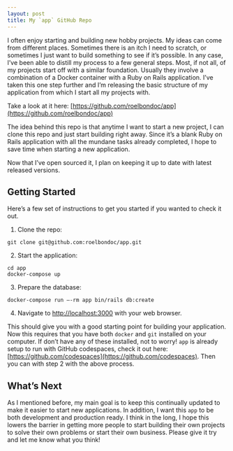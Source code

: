 ```yaml
---
layout: post
title: My `app` GitHub Repo
---
```


I often enjoy starting and building new hobby projects. My ideas can come from different places. Sometimes there is an itch I need to scratch, or sometimes I just want to build something to see if it’s possible. In any case, I’ve been able to distill my process to a few general steps. Most, if not all, of my projects start off with a similar foundation. Usually they involve a combination of a Docker container with a Ruby on Rails application. I’ve taken this one step further and I’m releasing the basic structure of my application from which I start all my projects with.

Take a look at it here: [https://github.com/roelbondoc/app](https://github.com/roelbondoc/app)

The idea behind this repo is that anytime I want to start a new project, I can clone this repo and just start building right away. Since it’s a blank Ruby on Rails application with all the mundane tasks already completed, I hope to save time when starting a new application.

Now that I’ve open sourced it, I plan on keeping it up to date with latest released versions.

## Getting Started
Here’s a few set of instructions to get you started if you wanted to check it out.

1. Clone the repo:
```
git clone git@github.com:roelbondoc/app.git
```
2. Start the application:
```
cd app
docker-compose up
```
3. Prepare the database:
```
docker-compose run —-rm app bin/rails db:create
```
4. Navigate to [http://localhost:3000](http://localhost:3000) with your web browser.

This should give you with a good starting point for building your application. Now this requires that you have both `docker` and `git` installed on your computer. If don’t have any of these installed, not to worry! `app` is already setup to run with GitHub codespaces, check it out here: [https://github.com/codespaces](https://github.com/codespaces). Then you can with step 2 with the above process.

## What’s Next
As I mentioned before, my main goal is to keep this continually updated to make it easier to start new applications. In addition, I want this `app` to be both development and production ready. I think in the long, I hope this lowers the barrier in getting more people to start building their own projects to solve their own problems or start their own business. Please give it try and let me know what you think!